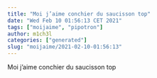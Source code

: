 ```yaml
---
title: "Moi j’aime conchier du saucisson top"
date: "Wed Feb 10 01:56:13 CET 2021"
tags: ["moijaime", "pipotron"]
author: m1ch3l
categories: ["generated"]
slug: "moijaime/2021-02-10-01:56:13"
---
```


Moi j’aime conchier du saucisson top
